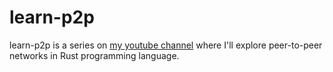 # learn-p2p
learn-p2p is a series on [my youtube channel](https://www.youtube.com/@graverdev/) where I'll explore peer-to-peer networks in Rust programming language.